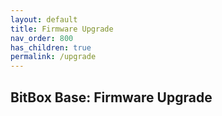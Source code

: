 ```yaml
---
layout: default
title: Firmware Upgrade
nav_order: 800
has_children: true
permalink: /upgrade
---
```

## BitBox Base: Firmware Upgrade
